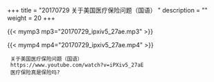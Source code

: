 +++
title = "20170729  关于美国医疗保险问题（国语） "
description = ""
weight = 20
+++

{{< mymp3 mp3="20170729_ipxiv5_27ae.mp3" >}}

{{< mymp4 mp4="20170729_ipxiv5_27ae.mp4" >}}

     关于美国医疗保险问题（国语） 
     https://www.youtube.com/watch?v=iPXiv5_27aE 
     医疗保险真是保险吗? 

